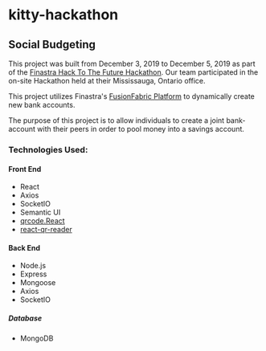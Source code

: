# kitty-hackathon
## Social Budgeting

This project was built from December 3, 2019 to December 5, 2019 as part of the [Finastra Hack To The Future Hackathon](https://fintech.devpost.com/). Our team participated in the on-site Hackathon held at their Mississauga, Ontario office.

This project utilizes Finastra's [FusionFabric Platform](https://www.finastra.com/platform) to dynamically create new bank accounts.

The purpose of this project is to allow individuals to create a joint bank-account with their peers in order to pool money into a savings account.

### Technologies Used:
#### Front End
* React
* Axios
* SocketIO
* Semantic UI
* [qrcode.React](https://github.com/zpao/qrcode.react)
* [react-qr-reader](https://github.com/JodusNodus/react-qr-reader)
#### Back End
* Node.js
* Express
* Mongoose
* Axios
* SocketIO
##### Database
* MongoDB